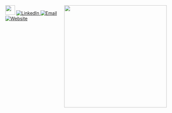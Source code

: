<img src="https://raw.githubusercontent.com/aemmadi/aemmadi/master/wave.gif" width="30px">

<a href="#">
	<img width=320 align="right" src="https://i.imgur.com/3PkLWL6.gif">
</a>

<a href="https://www.linkedin.com/in/huu-dong/" target="_blank">
		<img alt="LinkedIn" src="https://img.shields.io/badge/.-@huudong-lightgrey?style=flat&logo=linkedin">
	</a>
	<a href="mailto:kyhuudong@gmail.com">
		<img alt="Email" src="https://img.shields.io/badge/.-kyhuudong@gmail.com-orange?style=flat&logo=gmail">
	</a>
	<a href="https://kyhuudong.netlify.app/" target="_blank">
		<img alt="Website" src="https://img.shields.io/badge/.-www.kyhuudong.info-ff69b4?style=flat&logo=google-chrome">
	</a>

<!-- ### <img src="https://raw.githubusercontent.com/aemmadi/aemmadi/master/wave.gif" width="30px">
<a href="#">
	<img width=320 align="right" src="https://i.imgur.com/3PkLWL6.gif">
</a>

- 💪 I’m currently working on [EDSDA](https://github.com/sdateamdtu2020/SDA-v2.0) project
- 🔥 I’m currently learning (python, ETL automation <img src="https://media.giphy.com/media/WUlplcMpOCEmTGBtBW/giphy.gif" width="30">)
- 👯 I’m looking to collaborate on (ETL field)
- 🤔 I’m looking for help with (grirlls <img src="https://media.giphy.com/media/LnQjpWaON8nhr21vNW/giphy.gif" width="30">)
- 💬 Ask me about (About me)
- 📫 How to reach me: (kyhuudong@gmail.com)
- 😄 Pronouns: D O N G (Do not pronoun without N 😢)
- ⚡ Fun fact: (I am !g _ _)

<p align="left">
  <a href="https://discord.gg/dE2vbfSC" target="_blank"><img alt="Discord - Miku#0039" title="Discord" height="42" width="42" src="https://raw.githubusercontent.com/peterthehan/peterthehan/master/assets/discord.svg"></a>
  <a href="https://facebook.com/huu.dong.1" target="_blank"><img alt="Facebook" title="Facebook" height="42" width="42" src="https://raw.githubusercontent.com/peterthehan/peterthehan/master/assets/facebook.svg"></a>
  <a href="https://www.reddit.com/user/ykgnod" target="_blank"><img alt="Reddit" title="Reddit" height="42" width="42" src="https://raw.githubusercontent.com/peterthehan/peterthehan/master/assets/reddit.svg"></a>	
</p>
<p>
	<a href="https://www.linkedin.com/in/huu-dong/" target="_blank">
		<img alt="LinkedIn" src="https://img.shields.io/badge/.-@huudong-lightgrey?style=flat&logo=linkedin">
	</a>
	<a href="mailto:kyhuudong@gmail.com">
		<img alt="Email" src="https://img.shields.io/badge/.-kyhuudong@gmail.com-orange?style=flat&logo=gmail">
	</a>
	<a href="https://kyhuudong.netlify.app/" target="_blank">
		<img alt="Website" src="https://img.shields.io/badge/.-www.kyhuudong.info-ff69b4?style=flat&logo=google-chrome">
	</a>
</p> -->
